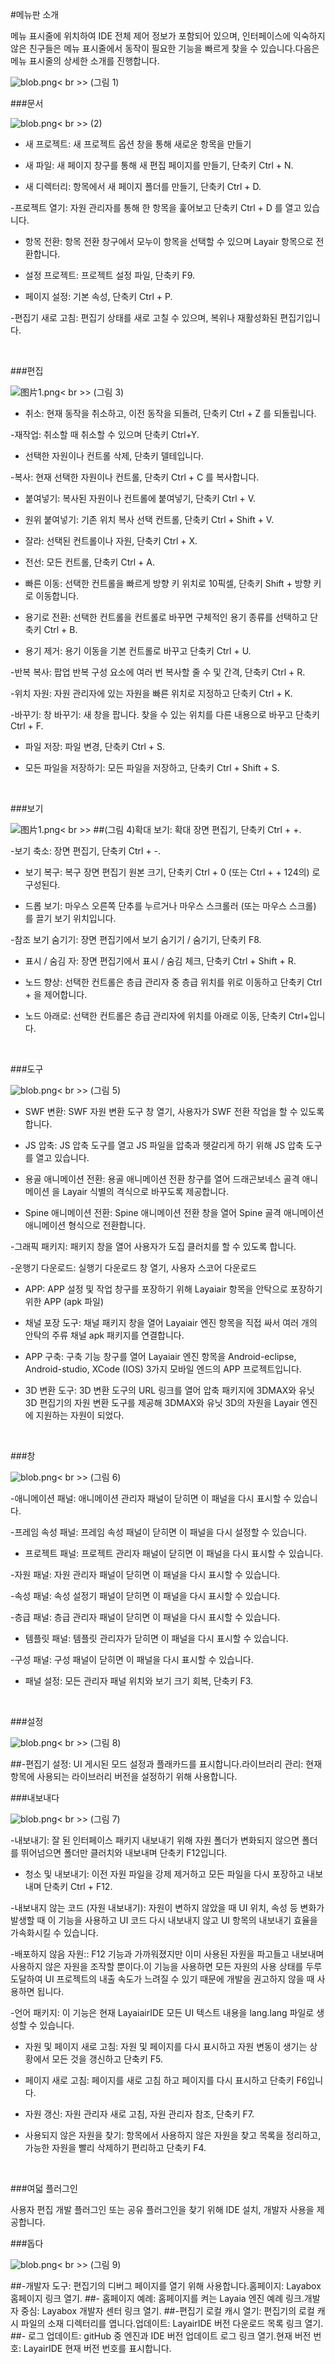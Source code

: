 #메뉴판 소개

메뉴 표시줄에 위치하여 IDE 전체 제어 정보가 포함되어 있으며, 인터페이스에 익숙하지 않은 친구들은 메뉴 표시줄에서 동작이 필요한 기능을 빠르게 찾을 수 있습니다.다음은 메뉴 표시줄의 상세한 소개를 진행합니다.

​![blob.png](img/1.png)< br >>
(그림 1)



 



###문서

​![blob.png](img/2.png)< br >>
(2)

- 새 프로젝트: 새 프로젝트 옵션 창을 통해 새로운 항목을 만들기

- 새 파일: 새 페이지 창구를 통해 새 편집 페이지를 만들기, 단축키 Ctrl + N.

- 새 디렉터리: 항목에서 새 페이지 폴더를 만들기, 단축키 Ctrl + D.

-프로젝트 열기: 자원 관리자를 통해 한 항목을 훑어보고 단축키 Ctrl + D 를 열고 있습니다.

- 항목 전환: 항목 전환 창구에서 모누이 항목을 선택할 수 있으며 Layair 항목으로 전환합니다.

- 설정 프로젝트: 프로젝트 설정 파일, 단축키 F9.

- 페이지 설정: 기본 속성, 단축키 Ctrl + P.

-편집기 새로 고침: 편집기 상태를 새로 고칠 수 있으며, 복위나 재활성화된 편집기입니다.

​


###편집

​![图片1.png](img/3.png)< br >>
(그림 3)

- 취소: 현재 동작을 취소하고, 이전 동작을 되돌려, 단축키 Ctrl + Z 를 되돌립니다.

-재작업: 취소할 때 취소할 수 있으며 단축키 Ctrl+Y.

- 선택한 자원이나 컨트롤 삭제, 단축키 델테입니다.

-복사: 현재 선택한 자원이나 컨트롤, 단축키 Ctrl + C 를 복사합니다.

- 붙여넣기: 복사된 자원이나 컨트롤에 붙여넣기, 단축키 Ctrl + V.

- 원위 붙여넣기: 기존 위치 복사 선택 컨트롤, 단축키 Ctrl + Shift + V.

- 잘라: 선택된 컨트롤이나 자원, 단축키 Ctrl + X.

- 전선: 모든 컨트롤, 단축키 Ctrl + A.

- 빠른 이동: 선택한 컨트롤을 빠르게 방향 키 위치로 10픽셀, 단축키 Shift + 방향 키로 이동합니다.

- 용기로 전환: 선택한 컨트롤을 컨트롤로 바꾸면 구체적인 용기 종류를 선택하고 단축키 Ctrl + B.

- 용기 제거: 용기 이동을 기본 컨트롤로 바꾸고 단축키 Ctrl + U.

-반복 복사: 팝업 반복 구성 요소에 여러 번 복사할 줄 수 및 간격, 단축키 Ctrl + R.

-위치 자원: 자원 관리자에 있는 자원을 빠른 위치로 지정하고 단축키 Ctrl + K.

-바꾸기: 창 바꾸기: 새 창을 팝니다. 찾을 수 있는 위치를 다른 내용으로 바꾸고 단축키 Ctrl + F.

- 파일 저장: 파일 변경, 단축키 Ctrl + S.

- 모든 파일을 저장하기: 모든 파일을 저장하고, 단축키 Ctrl + Shift + S.

​



###보기

​![图片1.png](img/4.png)< br >>
##(그림 4)확대 보기: 확대 장면 편집기, 단축키 Ctrl + +.

-보기 축소: 장면 편집기, 단축키 Ctrl + -.

- 보기 복구: 복구 장면 편집기 원본 크기, 단축키 Ctrl + 0 (또는 Ctrl + + 124의) 로 구성된다.

- 드롭 보기: 마우스 오른쪽 단추를 누르거나 마우스 스크롤러 (또는 마우스 스크롤) 를 끌기 보기 위치입니다.

-참조 보기 숨기기: 장면 편집기에서 보기 숨기기 / 숨기기, 단축키 F8.

- 표시 / 숨김 자: 장면 편집기에서 표시 / 숨김 체크, 단축키 Ctrl + Shift + R.

- 노드 향상: 선택한 컨트롤은 층급 관리자 중 층급 위치를 위로 이동하고 단축키 Ctrl + 을 제어합니다.

- 노드 아래로: 선택한 컨트롤은 층급 관리자에 위치를 아래로 이동, 단축키 Ctrl+입니다.

​


###도구

​![blob.png](img/5.png)< br >>
(그림 5)



- SWF 변환: SWF 자원 변환 도구 창 열기, 사용자가 SWF 전환 작업을 할 수 있도록 합니다.

- JS 압축: JS 압축 도구를 열고 JS 파일을 압축과 헷갈리게 하기 위해 JS 압축 도구를 열고 있습니다.

- 용골 애니메이션 전환: 용골 애니메이션 전환 창구를 열어 드래곤보네스 골격 애니메이션 을 Layair 식별의 격식으로 바꾸도록 제공합니다.

- Spine 애니메이션 전환: Spine 애니메이션 전환 창을 열어 Spine 골격 애니메이션 애니메이션 형식으로 전환합니다.

-그래픽 패키지: 패키지 창을 열어 사용자가 도집 클러치를 할 수 있도록 합니다.

-운행기 다운로드: 실행기 다운로드 창 열기, 사용자 스코어 다운로드

- APP: APP 설정 및 작업 창구를 포장하기 위해 Layaiair 항목을 안탁으로 포장하기 위한 APP (apk 파일)

- 채널 포장 도구: 채널 패키지 창을 열어 Layaiair 엔진 항목을 직접 싸서 여러 개의 안탁의 주류 채널 apk 패키지를 연결합니다.

- APP 구축: 구축 기능 창구를 열어 Layaiair 엔진 항목을 Android-eclipse, Android-studio, XCode (IOS) 3가지 모바일 엔드의 APP 프로젝트입니다.

- 3D 변환 도구: 3D 변환 도구의 URL 링크를 열어 압축 패키지에 3DMAX와 유닛 3D 편집기의 자원 변환 도구를 제공해 3DMAX와 유닛 3D의 자원을 Layair 엔진에 지원하는 자원이 되었다.

​



###창

​![blob.png](img/6.png)< br >>
(그림 6)

-애니메이션 패널: 애니메이션 관리자 패널이 닫히면 이 패널을 다시 표시할 수 있습니다.

-프레임 속성 패널: 프레임 속성 패널이 닫히면 이 패널을 다시 설정할 수 있습니다.

- 프로젝트 패널: 프로젝트 관리자 패널이 닫히면 이 패널을 다시 표시할 수 있습니다.

-자원 패널: 자원 관리자 패널이 닫히면 이 패널을 다시 표시할 수 있습니다.

-속성 패널: 속성 설정기 패널이 닫히면 이 패널을 다시 표시할 수 있습니다.

-층급 패널: 층급 관리자 패널이 닫히면 이 패널을 다시 표시할 수 있습니다.

- 템플릿 패널: 템플릿 관리자가 닫히면 이 패널을 다시 표시할 수 있습니다.

-구성 패널: 구성 패널이 닫히면 이 패널을 다시 표시할 수 있습니다.

- 패널 설정: 모든 관리자 패널 위치와 보기 크기 회복, 단축키 F3.

​

###설정



  ![blob.png](img/8.png)< br >>
(그림 8)

##-편집기 설정: UI 게시된 모드 설정과 플래카드를 표시합니다.라이브러리 관리: 현재 항목에 사용되는 라이브러리 버전을 설정하기 위해 사용합니다.




###내보내다

​![blob.png](img/7.png)< br >>
(그림 7)

-내보내기: 잘 된 인터페이스 패키지 내보내기 위해 자원 폴더가 변화되지 않으면 폴더를 뛰어넘으면 폴더만 클러치와 내보내며 단축키 F12입니다.

- 청소 및 내보내기: 이전 자원 파일을 강제 제거하고 모든 파일을 다시 포장하고 내보내며 단축키 Ctrl + F12.

-내보내지 않는 코드 (자원 내보내기): 자원이 변하지 않았을 때 UI 위치, 속성 등 변화가 발생할 때 이 기능을 사용하고 UI 코드 다시 내보내지 않고 UI 항목의 내보내기 효율을 가속화시킬 수 있습니다.

-배포하지 않음 자원:: F12 기능과 가까워졌지만 이미 사용된 자원을 파고들고 내보내며 사용하지 않은 자원을 조작할 뿐이다.이 기능을 사용하면 모든 자원의 사용 상태를 두루 도달하여 UI 프로젝트의 내출 속도가 느려질 수 있기 때문에 개발을 권고하지 않을 때 사용하면 됩니다.

-언어 패키지: 이 기능은 현재 LayaiairIDE 모든 UI 텍스트 내용을 lang.lang 파일로 생성할 수 있습니다.

- 자원 및 페이지 새로 고침: 자원 및 페이지를 다시 표시하고 자원 변동이 생기는 상황에서 모든 것을 갱신하고 단축키 F5.

- 페이지 새로 고침: 페이지를 새로 고침 하고 페이지를 다시 표시하고 단축키 F6입니다.

- 자원 갱신: 자원 관리자 새로 고침, 자원 관리자 참조, 단축키 F7.

- 사용되지 않은 자원을 찾기: 항목에서 사용하지 않은 자원을 찾고 목록을 정리하고, 가능한 자원을 빨리 삭제하기 편리하고 단축키 F4.

​


###여덟 플러그인

사용자 편집 개발 플러그인 또는 공유 플러그인을 찾기 위해 IDE 설치, 개발자 사용을 제공합니다.

###돕다

​![blob.png](img/9.png)< br >>
(그림 9)

##-개발자 도구: 편집기의 디버그 페이지를 열기 위해 사용합니다.홈페이지: Layabox 홈페이지 링크 열기.
##- 홈페이지 예례: 홈페이지를 켜는 Layaia 엔진 예례 링크.개발자 중심: Layabox 개발자 센터 링크 열기.
##-편집기 로컬 캐시 열기: 편집기의 로컬 캐시 파일의 소재 디렉터리를 엽니다.업데이트: LayairIDE 버전 다운로드 목록 링크 열기.
##- 로그 업데이트: gitHub 중 엔진과 IDE 버전 업데이트 로그 링크 열기.현재 버전 번호: LayairIDE 현재 버전 번호를 표시합니다.

